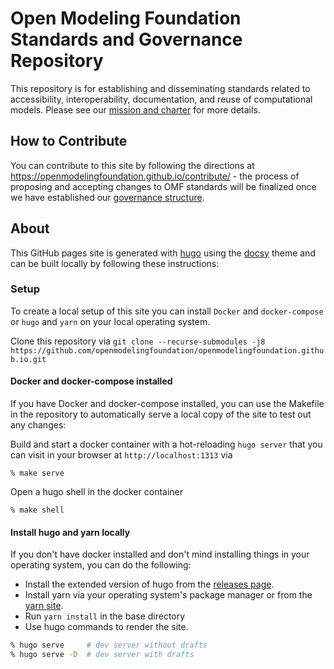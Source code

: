 # Open Modeling Foundation Standards and Governance Repository

This repository is for establishing and disseminating standards related to accessibility, interoperability, documentation, and reuse of computational models. Please see our [mission and charter](https://openmodelingfoundation.org/mission-and-charter/) for more details.

## How to Contribute

You can contribute to this site by following the directions at https://openmodelingfoundation.github.io/contribute/ - the process of proposing and accepting changes to OMF standards will be finalized once we have established our [governance structure](https://openmodelingfoundation.github.io/governance/).

## About

This GitHub pages site is generated with [hugo](https://gohugo.io) using the [docsy](https://www.docsy.dev) theme and can be built locally by following these instructions:

### Setup

To create a local setup of this site you can install `Docker` and `docker-compose` or `hugo` and `yarn` on your local operating system.

Clone this repository via `git clone --recurse-submodules -j8 https://github.com/openmodelingfoundation/openmodelingfoundation.github.io.git`

#### Docker and docker-compose installed
If you have Docker and docker-compose installed, you can use the Makefile in the repository to automatically serve a local copy of the site to test out any changes:

Build and start a docker container with a hot-reloading `hugo server` that you can visit in your browser at `http://localhost:1313` via

```
% make serve
```

Open a hugo shell in the docker container

```
% make shell
```



#### Install hugo and yarn locally
If you don't have docker installed and don't mind installing things in your operating system, you can do the following:

- Install the extended version of hugo from the [releases page](https://github.com/gohugoio/hugo/releases).
- Install yarn via your operating system's package manager or from the [yarn site](https://yarnpkg.com/getting-started/install).
- Run `yarn install` in the base directory
- Use hugo commands to render the site.

```bash
% hugo serve     # dev server without drafts
% hugo serve -D  # dev server with drafts
```

